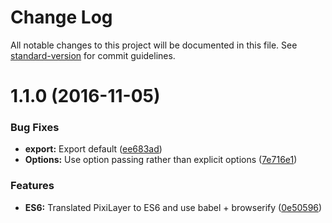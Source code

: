 # Change Log

All notable changes to this project will be documented in this file. See [standard-version](https://github.com/conventional-changelog/standard-version) for commit guidelines.

<a name="1.1.0"></a>
# 1.1.0 (2016-11-05)


### Bug Fixes

* **export:** Export default ([ee683ad](https://github.com/RishabhJain96/pixijs-map-layer/commit/ee683ad))
* **Options:** Use option passing rather than explicit options ([7e716e1](https://github.com/RishabhJain96/pixijs-map-layer/commit/7e716e1))


### Features

* **ES6:** Translated PixiLayer to ES6 and use babel + browserify ([0e50596](https://github.com/RishabhJain96/pixijs-map-layer/commit/0e50596))
